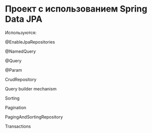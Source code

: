 # Проект с использованием Spring Data JPA

Используются: 

@EnableJpaRepositories

@NamedQuery

@Query

@Param

CrudRepository

Query builder mechanism 

Sorting

Pagination

PagingAndSortingRepository

Transactions
